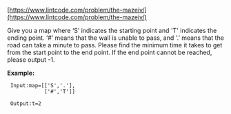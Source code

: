 [https://www.lintcode.com/problem/the-mazeiv/](https://www.lintcode.com/problem/the-mazeiv/)

Give you a map where ‘S’ indicates the starting point and 'T' indicates the ending point. ‘#’ means that the wall is unable to pass, and '.’ means that the road can take a minute to pass. Please find the minimum time it takes to get from the start point to the end point. If the end point cannot be reached, please output -1.

**Example:**
```
 Input:map=[['S','.'],
            ['#','T']]

 Output:t=2
```
